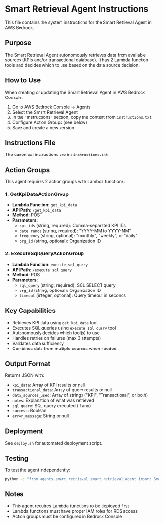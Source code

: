 # Smart Retrieval Agent Instructions

This file contains the system instructions for the Smart Retrieval Agent in AWS Bedrock.

## Purpose

The Smart Retrieval Agent autonomously retrieves data from available sources (KPIs and/or transactional database). It has 2 Lambda function tools and decides which to use based on the data source decision.

## How to Use

When creating or updating the Smart Retrieval Agent in AWS Bedrock Console:

1. Go to AWS Bedrock Console → Agents
2. Select the Smart Retrieval Agent
3. In the "Instructions" section, copy the content from `instructions.txt`
4. Configure Action Groups (see below)
5. Save and create a new version

## Instructions File

The canonical instructions are in: `instructions.txt`

## Action Groups

This agent requires 2 action groups with Lambda functions:

### 1. GetKpiDataActionGroup
- **Lambda Function**: `get_kpi_data`
- **API Path**: `/get_kpi_data`
- **Method**: POST
- **Parameters**:
  - `kpi_ids` (string, required): Comma-separated KPI IDs
  - `date_range` (string, required): "YYYY-MM to YYYY-MM"
  - `frequency` (string, optional): "monthly", "weekly", or "daily"
  - `org_id` (string, optional): Organization ID

### 2. ExecuteSqlQueryActionGroup
- **Lambda Function**: `execute_sql_query`
- **API Path**: `/execute_sql_query`
- **Method**: POST
- **Parameters**:
  - `sql_query` (string, required): SQL SELECT query
  - `org_id` (string, optional): Organization ID
  - `timeout` (integer, optional): Query timeout in seconds

## Key Capabilities

- Retrieves KPI data using `get_kpi_data` tool
- Executes SQL queries using `execute_sql_query` tool
- Autonomously decides which tool(s) to use
- Handles retries on failures (max 3 attempts)
- Validates data sufficiency
- Combines data from multiple sources when needed

## Output Format

Returns JSON with:
- `kpi_data`: Array of KPI results or null
- `transactional_data`: Array of query results or null
- `data_sources_used`: Array of strings ("KPI", "Transactional", or both)
- `notes`: Explanation of what was retrieved
- `sql_query`: SQL query executed (if any)
- `success`: Boolean
- `error_message`: String or null

## Deployment

See `deploy.sh` for automated deployment script.

## Testing

To test the agent independently:
```bash
python -c "from agents.smart_retrieval.smart_retrieval_agent import SmartRetrievalAgent; agent = SmartRetrievalAgent(); print(agent.retrieve_data({'kpi_ids': [17870], 'date_range': '2024-01 to 2024-12'}, 'What were sales?', 'default'))"
```

## Notes

- This agent requires Lambda functions to be deployed first
- Lambda functions must have proper IAM roles for RDS access
- Action groups must be configured in Bedrock Console
